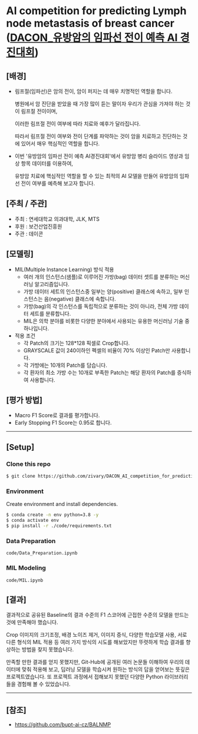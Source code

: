 # AI competition for predicting Lymph node metastasis of breast cancer ([DACON_유방암의 임파선 전이 예측 AI 경진대회](https://dacon.io/competitions/official/236011/overview/description))

## [배경]

- 림프절(임파선)은 암의 전이, 암이 퍼지는 데 매우 치명적인 역할을 합니다.

  병원에서 암 진단을 받았을 때 가장 많이 듣는 말이자 우리가 관심을 가져야 하는 것이 림프절 전이이며, 

  이러한 림프절 전이 여부에 따라 치료와 예후가 달라집니다.

  따라서 림프절 전이 여부와 전이 단계를 파악하는 것이 암을 치료하고 진단하는 것에 있어서 매우 핵심적인 역할을 합니다.

- 이번 '유방암의 임파선 전이 예측 AI경진대회'에서 유방암 병리 슬라이드 영상과 임상 항목 데이터를 이용하여,

  유방암 치료에 핵심적인 역할을 할 수 있는 최적의 AI 모델을 만들어 유방암의 임파선 전이 여부를 예측해 보고자 합니다.

## [주최 / 주관]

- 주최 : 연세대학교 의과대학, JLK, MTS
- 후원 : 보건산업진흥원
- 주관 : 데이콘

## [모델링]

- MIL(Multiple Instance Learning) 방식 적용
  - 여러 개의 인스턴스(샘플)로 이루어진 가방(bag) 데이터 셋트를 분류하는 머신러닝 알고리즘입니다.
  - 가방 데이터 세트의 인스턴스중 일부는 양(positive) 클래스에 속하고, 일부 인스턴스는 음(negative) 클래스에 속합니다.
  - 가방(bag)의 각 인스턴스를 독립적으로 분류하는 것이 아니라, 전체 가방 데이터 세트를 분류합니다.
  - MIL은 의학 분야를 비롯한 다양한 분야에서 사용되는 유용한 머신러닝 기술 중 하나입니다.
- 적용 조건
  - 각 Patch의 크기는 128*128 픽셀로 Crop합니다.
  - GRAYSCALE 값이 240이하인 펙셀의 비율이 70% 이상인 Patch만 사용합니다.
  - 각 가방에는 10개의 Patch를 담습니다.
  - 각 환자의 최소 가방 수는 10개로 부족한 Patch는 해당 환자의 Patch를 증식하여 사용합니다.

## [평가 방법]

- Macro F1 Score로 결과를 평가합니다.
- Early Stopping F1 Score는 0.95로 합니다. 

---

## [Setup]

### Clone this repo

```bash
$ git clone https://github.com/zivary/DACON_AI_competition_for_predicting_Lymph_node_metastasis_of_breast_cancer.git
```

### Environment

Create environment and install dependencies.

```bash
$ conda create -n env python=3.8 -y
$ conda activate env
$ pip install -r ./code/requirements.txt
```

### Data Preparation

```text
code/Data_Preparation.ipynb
```

### MIL Modeling

```text
code/MIL.ipynb
```

## [결과]

결과적으로 공유된 Baseline의 결과 수준의 F1 스코어에 근접한 수준의 모델을 만드는 것에 만족해야 했습니다.

Crop 이미지의 크기조정, 배경 노이즈 제거, 이미지 증식,  다양한 학습모델 사용, 서로 다른 형식의 MIL 적용 등 여러 가지 방식의 시도를 해보았지만 뚜렷하게 학습 결과를 향상하는 방법을 찾지 못했습니다.

만족할 만한 결과를 얻지 못했지만, Git-Hub에 공개된 여러 논문들 이해하여 우리의 데이터에 맞춰 적용해 보고, 딥러닝 모델을 학습시켜 원하는 방식의 답을 얻어보는 뜻깊은 프로젝트였습니다. 또 프로젝트 과정에서 접해보지 못했던 다양한 Python 라이브러리들을 경험해 볼 수 있었습니다. 

---

## [참조]

- https://github.com/bupt-ai-cz/BALNMP
